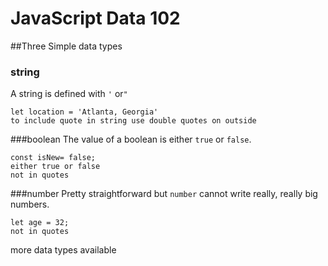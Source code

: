 # JavaScript Data 102
##Three Simple data types

### string
A string is defined with `'` or`"`
```
let location = 'Atlanta, Georgia'
to include quote in string use double quotes on outside
```

###boolean
The value of a boolean is either `true` or `false`.
```
const isNew= false;
either true or false
not in quotes
```

###number
Pretty straightforward but `number` cannot write really, really big numbers.
```
let age = 32;
not in quotes
```

more data types available
